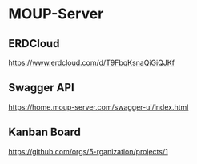 # MOUP-Server
## ERDCloud
https://www.erdcloud.com/d/T9FbqKsnaQiGiQJKf

## Swagger API
https://home.moup-server.com/swagger-ui/index.html

## Kanban Board
https://github.com/orgs/5-rganization/projects/1
